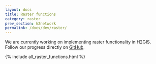 ```yaml
---
layout: docs
title: Raster functions
category: raster
prev_section: h2network
permalink: /docs/dev/raster/
---
```


We are currently working on implementing raster functionality in H2GIS.
Follow our progress directly on [GitHub][gh].

{% include all_raster_functions.html %}

[gh]: https://github.com/irstv/h2gis
